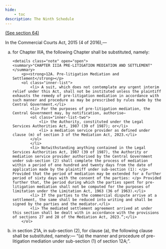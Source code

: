 ```yaml
---
hide:
    - toc
description: The Ninth Schedule
---
```


<style>
    ol.outer-list{
        list-style-type: lower-alpha;
    }
    ol.outer-list ol.inner-list {
        list-style-type: decimal;
    }
    ol.outer-list ol.inner-list ol.inner-list-two {
        list-style-type: lower-roman;
    }
</style>

[(See section 64)](./64.md)

In the Commercial Courts Act, 2015 (4 of 2016),—
<ol class="outer-list">
<li> for Chapter IIIA, the following Chapter shall be substituted, namely: </p> 

    <details class="note" open="open">
    <summary>"CHAPTER IIIA PRE-LITIGATION MEDIATION AND SETTLEMENT" </summary>
        <p><strong>12A. Pre-litigation Mediation and Settlement</strong></p>
        <ol class="inner-list">
            <li> A suit, which does not contemplate any urgent interim relief under this Act, shall not be instituted unless the plaintiff exhausts the remedy of pre-litigation mediation in accordance with such manner and procedure as may be prescribed by rules made by the Central Government.</li>
            <li> For the purposes of pre-litigation mediation, the Central Government may, by notification, authorise—
            <ol class="inner-list-two">
                <li> the Authority, constituted under the Legal Services Authorities Act, 1987 (39 of 1987); or</li>
                <li> a mediation service provider as defined under clause (m) of section 3 of the Mediation Act, 2023.</li>
            </ol>
            </li>
            <li> Notwithstanding anything contained in the Legal Services Authorities Act, 1987 (39 of 1987), the Authority or mediation service provider authorised by the Central Government under sub-section (2) shall complete the process of mediation within a period of one hundred and twenty days from the date of application made by the plaintiff under sub-section (1): </p> Provided that the period of mediation may be extended for a further period of sixty days with the consent of the parties: </p> Provided further that, the period during which the parties spent for pre-litigation mediation shall not be computed for the purposes of limitation under the Limitation Act, 1963 (36 of 1963).</li>
            <li> If the parties to the commercial dispute arrive at a settlement, the same shall be reduced into writing and shall be signed by the parties and the mediator.</li>
            <li> The mediated settlement agreement arrived at under this section shall be dealt with in accordance with the provisions of sections 27 and 28 of the Mediation Act, 2023.”;</li>
        </ol>
</li>
<li> in section 21A, in sub-section (2), for clause (a), the following clause shall be substituted, namely:— “(a) the manner and procedure of pre-litigation mediation under sub-section (1) of section 12A;”.</li>
</ol>
